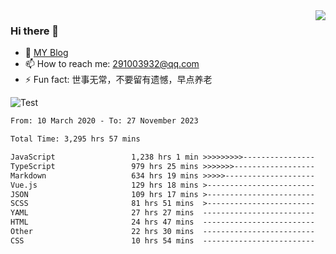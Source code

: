 <img align='right' src='https://github-readme-stats.vercel.app/api?username=niaogege&show_icons=true&theme=radical'/>

### Hi there 👋

- 🌱 [MY Blog](https://bythewayer.com/)
- 📫 How to reach me: 291003932@qq.com
- ⚡ Fun fact:  世事无常，不要留有遗憾，早点养老

![Test](https://github-readme-stats.vercel.app/api/top-langs/?username=niaogege&layout=compact)

<!--START_SECTION:waka-->

```txt
From: 10 March 2020 - To: 27 November 2023

Total Time: 3,295 hrs 57 mins

JavaScript                 1,238 hrs 1 min >>>>>>>>>----------------   37.56 %
TypeScript                 979 hrs 25 mins >>>>>>>------------------   29.72 %
Markdown                   634 hrs 19 mins >>>>>--------------------   19.25 %
Vue.js                     129 hrs 18 mins >------------------------   03.92 %
JSON                       109 hrs 17 mins >------------------------   03.32 %
SCSS                       81 hrs 51 mins  >------------------------   02.48 %
YAML                       27 hrs 27 mins  -------------------------   00.83 %
HTML                       24 hrs 47 mins  -------------------------   00.75 %
Other                      22 hrs 30 mins  -------------------------   00.68 %
CSS                        10 hrs 54 mins  -------------------------   00.33 %
```

<!--END_SECTION:waka-->
